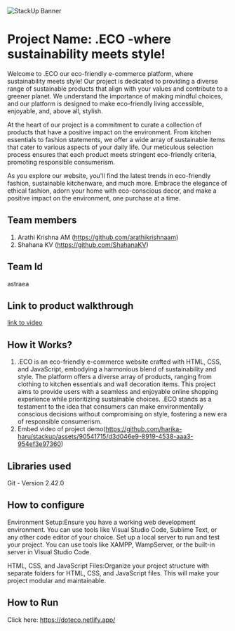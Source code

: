 ![StackUp Banner]([https://tinkerhub.frappe.cloud/files/stackup%20banner.jpeg])
# Project Name: .ECO  -where sustainability meets style! 
Welcome to  .ECO our eco-friendly e-commerce platform, where sustainability meets style! Our project is dedicated to providing a diverse range of sustainable products that align with your values and contribute to a greener planet. We understand the importance of making mindful choices, and our platform is designed to make eco-friendly living accessible, enjoyable, and, above all, stylish.

At the heart of our project is a commitment to curate a collection of products that have a positive impact on the environment. From kitchen essentials to fashion statements, we offer a wide array of sustainable items that cater to various aspects of your daily life. Our meticulous selection process ensures that each product meets stringent eco-friendly criteria, promoting responsible consumerism.

As you explore our website, you'll find the latest trends in eco-friendly fashion, sustainable kitchenware, and much more. Embrace the elegance of ethical fashion, adorn your home with eco-conscious decor, and make a positive impact on the environment, one purchase at a time.
## Team members
1. Arathi Krishna AM (https://github.com/arathikrishnaam)
2. Shahana KV (https://github.com/ShahanaKV)
## Team Id
astraea
## Link to product walkthrough
[link to video](https://youtu.be/cJgCJCrlGc8)
## How it Works?
1. .ECO is an eco-friendly e-commerce website crafted with HTML, CSS, and JavaScript, embodying a harmonious blend of sustainability and style. The platform offers a diverse array of products, ranging from clothing to kitchen essentials and wall decoration items. This project aims to provide users with a seamless and enjoyable online shopping experience while prioritizing sustainable choices. .ECO stands as a testament to the idea that consumers can make environmentally conscious decisions without compromising on style, fostering a new era of responsible consumerism. 
2. Embed video of project demo(https://github.com/harika-haru/stackup/assets/90541715/d3d046e9-8919-4538-aaa3-954ef3e97360)
## Libraries used
Git - Version 2.42.0

## How to configure
Environment Setup:Ensure you have a working web development environment. You can use tools like Visual Studio Code, Sublime Text, or any other code editor of your choice.
Set up a local server to run and test your project. You can use tools like XAMPP, WampServer, or the built-in server in Visual Studio Code.

HTML, CSS, and JavaScript Files:Organize your project structure with separate folders for HTML, CSS, and JavaScript files. This will make your project modular and maintainable.
## How to Run
Click here: https://doteco.netlify.app/
